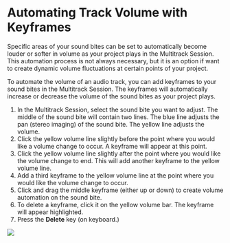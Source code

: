 # Automating Track Volume with Keyframes

Specific areas of your sound bites can be set to automatically become louder or softer in volume as your project plays in the Multitrack Session. This automation process is not always necessary, but it is an option if want to create dynamic volume fluctuations at certain points of your project.

To automate the volume of an audio track, you can add keyframes to your sound bites in the Multitrack Session. The keyframes will automatically increase or decrease the volume of the sound bites as your project plays.

1. In the Multitrack Session, select the sound bite you want to adjust. The middle of the sound bite will contain two lines. The blue line adjusts the pan \(stereo imaging\) of the sound bite. The yellow line adjusts the volume. 
2. Click the yellow volume line slightly before the point where you would like a volume change to occur. A keyframe will appear at this point.
3. Click the yellow volume line slightly after the point where you would like the volume change to end. This will add another keyframe to the yellow volume line. 
4. Add a third keyframe to the yellow volume line at the point where you would like the volume change to occur.
5. Click and drag the middle keyframe \(either up or down\) to create volume automation on the sound bite.
6. To delete a keyframe, click it on the yellow volume bar. The keyframe will appear highlighted. 
7. Press the **Delete** key \(on keyboard.\)

![](../.gitbook/assets/adding-keyframes.png)

